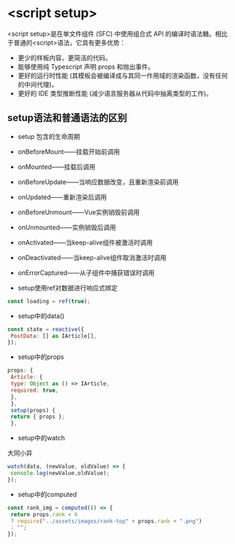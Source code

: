 # \<script setup\>

\<script setup\>是在单文件组件 (SFC) 中使用组合式 API 的编译时语法糖。相比于普通的\<script\>语法，它具有更多优势：

- 更少的样板内容，更简洁的代码。
- 能够使用纯 Typescript 声明 props 和抛出事件。
- 更好的运行时性能 (其模板会被编译成与其同一作用域的渲染函数，没有任何的中间代理)。
- 更好的 IDE 类型推断性能 (减少语言服务器从代码中抽离类型的工作)。

## setup语法和普通语法的区别

- setup 包含的生命周期

- onBeforeMount——挂载开始前调用

- onMounted——挂载后调用

- onBeforeUpdate——当响应数据改变，且重新渲染前调用

- onUpdated——重新渲染后调用

- onBeforeUnmount——Vue实例销毁前调用

- onUnmounted——实例销毁后调用

- onActivated——当keep-alive组件被激活时调用

- onDeactivated——当keep-alive组件取消激活时调用

- onErrorCaptured——从子组件中捕获错误时调用

- setup使用ref对数据进行响应式绑定

```js
const loading = ref(true);
```

- setup中的data()

```js
const state = reactive({
 PostData: [] as IArticle[],
});
```

- setup中的props

```js
props: {
 Article: {
 type: Object as () => IArticle,
 required: true,
 },
 },
 setup(props) {
 return { props };
 },
```

- setup中的watch

大同小异

```js
watch(data, (newValue, oldValue) => {
 console.log(newValue,oldValue);
});
```

- setup中的computed

```js
const rank_img = computed(() => {
 return props.rank < 6
 ? require("../assets/images/rank-top" + props.rank + ".png")
 : "";
});
```
